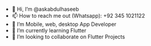 - 👋 Hi, I’m @askabdulhaseeb
- 📫 How to reach me out (Whatsapp): +92 345 1021122
- 👀 I’m Mobile, web, desktop App Developer
- 🌱 I’m currently learning Flutter
- 💞️ I’m looking to collaborate on Flutter Projects

<!---
askabdulhaseeb/askabdulhaseeb is a ✨ special ✨ repository because its `README.md` (this file) appears on your GitHub profile.
You can click the Preview link to take a look at your changes.
--->
